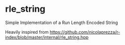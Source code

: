 # rle_string

Simple Implementation of a Run Length Encoded String 

Heavily inspired from https://github.com/nicolaprezza/r-index/blob/master/internal/rle_string.hpp
